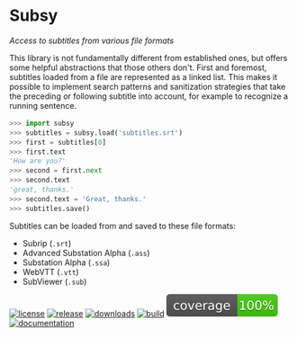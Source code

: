 ﻿# Subsy
*Access to subtitles from various file formats*

This library is not fundamentally different from established ones, but
offers some helpful abstractions that those others don't. First and
foremost, subtitles loaded from a file are represented as a linked list.
This makes it possible to implement search patterns and sanitization
strategies that take the preceding or following subtitle into account,
for example to recognize a running sentence.

```python
>>> import subsy
>>> subtitles = subsy.load('subtitles.srt')
>>> first = subtitles[0]
>>> first.text
'How are you?'
>>> second = first.next
>>> second.text
'great, thanks.'
>>> second.text = 'Great, thanks.'
>>> subtitles.save()
```

Subtitles can be loaded from and saved to these file formats:
* Subrip (`.srt`)
* Advanced Substation Alpha (`.ass`)
* Substation Alpha (`.ssa`)
* WebVTT (`.vtt`)
* SubViewer (`.sub`)

[![license](https://img.shields.io/badge/License-MIT-green.svg)](https://opensource.org/licenses/MIT)
[![release](https://img.shields.io/pypi/v/subsy.svg)](https://pypi.python.org/pypi/subsy)
[![downloads](https://pepy.tech/badge/subsy)](https://pepy.tech/project/subsy)
[![build](https://app.travis-ci.com/John-Hennig/Subsy.svg?branch=main)](https://app.travis-ci.com/John-Hennig/Subsy)
![coverage](tests/coverage.svg?raw=true)
[![documentation](https://readthedocs.org/projects/subsy/badge/?version=latest)](https://subsy.readthedocs.io/en/latest)
